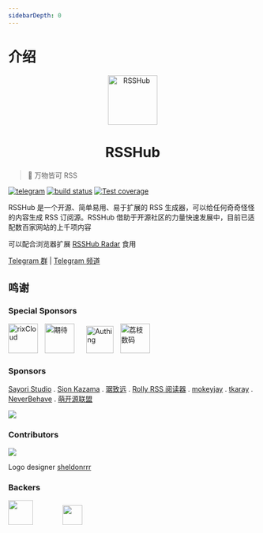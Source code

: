 ```yaml
---
sidebarDepth: 0
---
```


# 介绍

<p align="center" class="logo-img">
    <img src="/logo.png" alt="RSSHub" width="100">
</p>
<h1 align="center" class="logo-text">RSSHub</h1>

> 🍰 万物皆可 RSS

[![telegram](https://img.shields.io/badge/chat-telegram-brightgreen.svg?style=flat-square)](https://t.me/rsshub)
[![build status](https://img.shields.io/travis/DIYgod/RSSHub/master.svg?style=flat-square)](https://travis-ci.org/DIYgod/RSSHub)
[![Test coverage](https://img.shields.io/codecov/c/github/DIYgod/RSSHub.svg?style=flat-square)](https://codecov.io/github/DIYgod/RSSHub?branch=master)

RSSHub 是一个开源、简单易用、易于扩展的 RSS 生成器，可以给任何奇奇怪怪的内容生成 RSS 订阅源。RSSHub 借助于开源社区的力量快速发展中，目前已适配数百家网站的上千项内容

可以配合浏览器扩展 [RSSHub Radar](https://github.com/DIYgod/RSSHub-Radar) 食用

[Telegram 群](https://t.me/rsshub) \| [Telegram 频道](https://t.me/awesomeRSSHub)

## 鸣谢

### Special Sponsors

<a style="margin-right: 10px;" href="https://rixcloud.app/rsshub" target="_blank"><img alt="rixCloud" height="60px" src="https://cn-south-17-rsshub-16857749.oss.dogecdn.com/rixcloud.png"></a>
<a style="margin-right: 10px;" href="https://angelia.codeeer.com" target="_blank"><img alt="期待" height="60px" src="https://cn-south-17-rsshub-16857749.oss.dogecdn.com/angelia.png"></a>
<a style="margin-right: 10px;margin-left: 10px;" href="http://authing.cn" target="_blank"><img alt="Authing" height="55px" src="https://cn-south-17-rsshub-16857749.oss.dogecdn.com/authing.png"></a>
<a style="margin-right: 10px;" href="https://lizhi.io/store" target="_blank"><img alt="荔枝数码" height="60px" src="https://cn-south-17-rsshub-16857749.oss.dogecdn.com/lizhi.jpg"></a>

### Sponsors

[Sayori Studio](https://t.me/SayoriStudio) . [Sion Kazama](https://blog.sion.moe) . [琚致远](https://www.shaoyaoju.org/) . [Rolly RSS 阅读器](https://www.coolapk.com/apk/239500) . [mokeyjay](https://www.mokeyjay.com/) . [tkaray](https://rayray.moe/) . [NeverBehave](https://never.pet/) . [萌开源联盟](https://www.moeunion.com)

[![](https://opencollective.com/static/images/become_sponsor.svg)](/support/)

### Contributors

[![](https://opencollective.com/RSSHub/contributors.svg?width=740)](https://github.com/DIYgod/RSSHub/graphs/contributors)

Logo designer [sheldonrrr](https://dribbble.com/sheldonrrr)

### Backers

<a href="https://www.cloudflare.com" target="_blank"><img height="50px" src="https://cn-south-17-rsshub-16857749.oss.dogecdn.com/cloudflare.png"></a><a href="https://www.netlify.com" target="_blank" style="margin-left: 60px;"><img height="40px" src="https://cn-south-17-rsshub-16857749.oss.dogecdn.com/netlify.png"></a>
